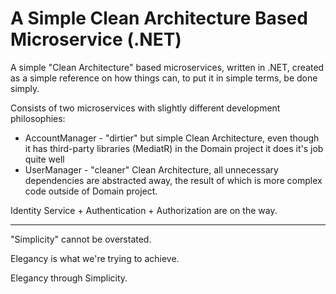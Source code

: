 # A Simple Clean Architecture Based Microservice (.NET)
A simple "Clean Architecture" based microservices, written in .NET, created as a simple reference on how things can, to put it in simple terms, be done simply.

Consists of two microservices with slightly different development philosophies:
- AccountManager - "dirtier" but simple Clean Architecture, even though it has third-party libraries (MediatR) in the Domain project it does it's job quite well 
- UserManager - "cleaner" Clean Architecture, all unnecessary dependencies are abstracted away, the result of which is more complex code outside of Domain project.

Identity Service + Authentication + Authorization are on the way.

-----------------------------------------------------------------------------------------------------------------------------------------------
"Simplicity" cannot be overstated.

Elegancy is what we're trying to achieve.

Elegancy through Simplicity.
